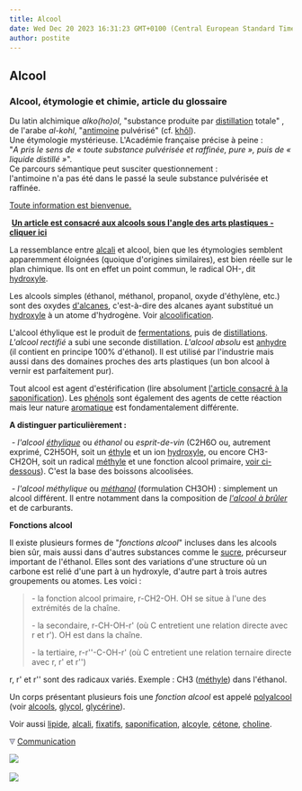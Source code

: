 ```yaml
---
title: Alcool
date: Wed Dec 20 2023 16:31:23 GMT+0100 (Central European Standard Time)
author: postite
---
```


## Alcool
### Alcool, étymologie et chimie, article du glossaire
 Du latin alchimique _alko(ho)ol_, "substance produite par [distillation](distillationraffinage.html) totale" ,  
de l'arabe _al-kohl_, "[antimoine](antimoine.html) pulvérisé" (cf. [khôl](khol.html)).  
Une étymologie mystérieuse. L'Académie française précise à peine :  
"_A pris le sens de « toute substance pulvérisée et raffinée, pure », puis de « liquide distillé »_".  
Ce parcours sémantique peut susciter questionnement :  
l'antimoine n'a pas été dans le passé la seule substance pulvérisée et raffinée.

[Toute information est bienvenue.](ecrire.html)

 **[Un article est consacré aux alcools sous l'angle des arts plastiques -](alcools.html) [cliquer ici](alcools.html)**

La ressemblance entre [alcali](alcali.html) et alcool, bien que les étymologies semblent apparemment éloignées (quoique d'origines similaires), est bien réelle sur le plan chimique. Ils ont en effet un point commun, le radical OH-, dit [hydroxyle](hydroxyle.html).

Les alcools simples (éthanol, méthanol, propanol, oxyde d'éthylène, etc.) sont des oxydes [d'alcanes](alcane.html), c'est-à-dire des alcanes ayant substitué un [hydroxyle](hydroxyle.html) à un atome d'hydrogène. Voir [alcoolification](fermentation.html#alcoolification).

L'alcool éthylique est le produit de [fermentations](fermentation.html), puis de [distillations](distillationraffinage.html). _L'alcool rectifié_ a subi une seconde distillation. _L'alcool absolu_ est [anhydre](anhydride.html) (il contient en principe 100% d'éthanol). Il est utilisé par l'industrie mais aussi dans des domaines proches des arts plastiques (un bon alcool à vernir est parfaitement pur).

Tout alcool est agent d'estérification (lire absolument [l'article consacré à la saponification](saponification.html)). Les [phénols](phenol.html) sont également des agents de cette réaction mais leur nature [aromatique](aromatique.html) est fondamentalement différente.

**A distinguer particulièrement :**

 _- l'alcool [éthylique](ethyle.html)_ ou _éthanol_ ou _esprit-de-vin_ (C2H6O ou, autrement exprimé, C2H5OH, soit un [éthyle](ethyle.html) et un ion [hydroxyle](hydroxyle.html), ou encore CH3\-CH2OH, soit un radical [méthyle](methyle.html) et une fonction alcool primaire, [voir ci-dessous](alcool.html#fonctionsalcool)). C'est la base des boissons alcoolisées.

 _- l'alcool méthylique_ ou _[méthanol](methanol.html)_ (formulation CH3OH) : simplement un alcool différent. Il entre notamment dans la composition de _[l'alcool à brûler](methanol.html)_ et de carburants.

**Fonctions alcool**

Il existe plusieurs formes de "_fonctions alcool_" incluses dans les alcools bien sûr, mais aussi dans d'autres substances comme le [sucre](sucre.html), précurseur important de l'éthanol. Elles sont des variations d'une structure où un carbone est relié d'une part à un hydroxyle, d'autre part à trois autres groupements ou atomes. Les voici :

> \- la fonction alcool primaire, r-CH2\-OH. OH se situe à l'une des extrémités de la chaîne.
> 
> \- la secondaire, r-CH-OH-r' (où C entretient une relation directe avec r et r'). OH est dans la chaîne.
> 
> \- la tertiaire, r-r''-C-OH-r' (où C entretient une relation ternaire directe avec r, r' et r'')

r, r' et r'' sont des radicaux variés. Exemple : CH3 ([méthyle](methyle.html)) dans l'éthanol.

Un corps présentant plusieurs fois une _fonction alcool_ est appelé [polyalcool](polyalcoolpolyol.html) (voir [alcools](alcools.html), [glycol](glycol.html), [glycérine](glycerine.html)).

Voir aussi [lipide](lipide.html), [alcali](alcali.html), [fixatifs](fixatifs.html), [saponification](saponification.html), [alcoyle](alcoyle.html), [cétone](cetone.html), [choline](choline.html).



![](images/flechebas.gif) [Communication](http://www.artrealite.com/annonceurs.htm) 

[![](https://cbonvin.fr/sites/regie.artrealite.com/visuels/campagne1.png)](index-2.html#20131014)

![](https://cbonvin.fr/sites/regie.artrealite.com/visuels/campagne2.png)